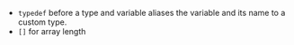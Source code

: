 * `typedef` before a type and variable aliases the variable and its name to a custom type.
* `[]` for array length